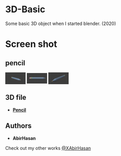 # 3D-Basic
 Some basic 3D object  when I started blender. (2020)


 # Screen shot

## pencil
<img align="center" src="demo/1.png" alt="pencil" width="64"/>
<img align="center" src="demo/2.png" alt="pencil" width="64"/>
<img align="center" src="demo/3.png" alt="pencil" width="64"/>


## 3D file
* **[Pencil](https://github.com/XAbirHasan/Scale-3D-Blender/blob/master/3D%20file/scale.fbx)**


## Authors

* **AbirHasan**

Check out my other works [@XAbirHasan](https://github.com/XAbirHasan)
